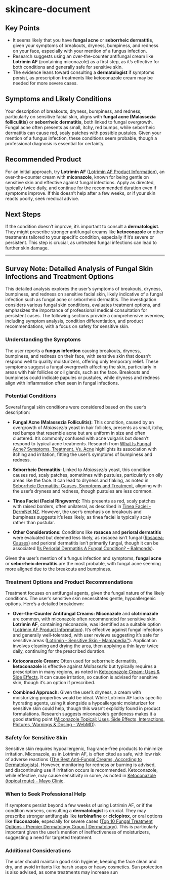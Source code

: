 # skincare-document

## Key Points
- It seems likely that you have **fungal acne** or **seborrheic dermatitis**, given your symptoms of breakouts, dryness, bumpiness, and redness on your face, especially with your mention of a fungus infection.
- Research suggests using an over-the-counter antifungal cream like **Lotrimin AF** (containing miconazole) as a first step, as it’s effective for both conditions and generally safe for sensitive skin.
- The evidence leans toward consulting a **dermatologist** if symptoms persist, as prescription treatments like ketoconazole cream may be needed for more severe cases.

## Symptoms and Likely Conditions
Your description of breakouts, dryness, bumpiness, and redness, particularly on sensitive facial skin, aligns with **fungal acne (Malassezia folliculitis)** or **seborrheic dermatitis**, both linked to fungal overgrowth. Fungal acne often presents as small, itchy, red bumps, while seborrheic dermatitis can cause red, scaly patches with possible pustules. Given your mention of a fungus infection, these conditions seem probable, though a professional diagnosis is essential for certainty.

## Recommended Product
For an initial approach, try **Lotrimin AF** ([Lotrimin AF Product Information](https://www.lotrimin.com/products/lotrimin-af-athletes-foot-cream)), an over-the-counter cream with **miconazole**, known for being gentle on sensitive skin and effective against fungal infections. Apply as directed, typically twice daily, and continue for the recommended duration even if symptoms improve. If this doesn’t help after a few weeks, or if your skin reacts poorly, seek medical advice.

## Next Steps
If the condition doesn’t improve, it’s important to consult a **dermatologist**. They might prescribe stronger antifungal creams like **ketoconazole** or other treatments tailored to your specific condition, especially if it’s severe or persistent. This step is crucial, as untreated fungal infections can lead to further skin damage.

---

## Survey Note: Detailed Analysis of Fungal Skin Infections and Treatment Options

This detailed analysis explores the user’s symptoms of breakouts, dryness, bumpiness, and redness on sensitive facial skin, likely indicative of a fungal infection such as fungal acne or seborrheic dermatitis. The investigation considers various fungal skin conditions, evaluates treatment options, and emphasizes the importance of professional medical consultation for persistent cases. The following sections provide a comprehensive overview, including symptom analysis, condition differentiation, and product recommendations, with a focus on safety for sensitive skin.

### Understanding the Symptoms
The user reports a **fungus infection** causing breakouts, dryness, bumpiness, and redness on their face, with sensitive skin that doesn’t respond well to quality moisturizers, offering only temporary relief. These symptoms suggest a fungal overgrowth affecting the skin, particularly in areas with hair follicles or oil glands, such as the face. Breakouts and bumpiness could indicate papules or pustules, while dryness and redness align with inflammation often seen in fungal infections.

### Potential Conditions
Several fungal skin conditions were considered based on the user’s description:

- **Fungal Acne (Malassezia Folliculitis):** This condition, caused by an overgrowth of *Malassezia* yeast in hair follicles, presents as small, itchy, red bumps that resemble acne but are uniform in size and often clustered. It’s commonly confused with acne vulgaris but doesn’t respond to typical acne treatments. Research from [What Is Fungal Acne? Symptoms, Treatment, Vs. Acne](https://www.healthline.com/health/all-about-fungal-acne) highlights its association with itching and irritation, fitting the user’s symptoms of bumpiness and redness.

- **Seborrheic Dermatitis:** Linked to *Malassezia* yeast, this condition causes red, scaly patches, sometimes with pustules, particularly on oily areas like the face. It can lead to dryness and flaking, as noted in [Seborrheic Dermatitis: Causes, Symptoms and Treatment](https://nationaleczema.org/eczema/types-of-eczema/seborrheic-dermatitis/), aligning with the user’s dryness and redness, though pustules are less common.

- **Tinea Faciei (Facial Ringworm):** This presents as red, scaly patches with raised borders, often unilateral, as described in [Tinea Faciei - DermNet NZ](https://dermnetnz.org/topics/tinea-faciei). However, the user’s emphasis on breakouts and bumpiness suggests it’s less likely, as tinea faciei is typically scaly rather than pustular.

- **Other Considerations:** Conditions like **rosacea** and **perioral dermatitis** were evaluated but deemed less likely, as rosacea isn’t fungal ([Rosacea: Causes](https://www.aad.org/public/diseases/rosacea/what-is/causes)) and perioral dermatitis isn’t primarily fungal, though it can be associated ([Is Periorial Dermatitis A Fungal Condition? – Balmonds](https://balmonds.co.uk/blogs/the-beauty-hub/is-periorial-dermatitis-a-fungal-condition)).

Given the user’s mention of a fungus infection and symptoms, **fungal acne** or **seborrheic dermatitis** are the most probable, with fungal acne seeming more aligned due to the breakouts and bumpiness.

### Treatment Options and Product Recommendations
Treatment focuses on antifungal agents, given the fungal nature of the likely conditions. The user’s sensitive skin necessitates gentle, hypoallergenic options. Here’s a detailed breakdown:

- **Over-the-Counter Antifungal Creams:** **Miconazole** and **clotrimazole** are common, with miconazole often recommended for sensitive skin. **Lotrimin AF**, containing miconazole, was identified as a suitable option ([Lotrimin AF Product Information](https://www.lotrimin.com/products/lotrimin-af-athletes-foot-cream)). It’s effective against fungal infections and generally well-tolerated, with user reviews suggesting it’s safe for sensitive areas ([Lotrimin - Sensitive Skin - Mamapedia™](https://www.mamapedia.com/n/sensitive-skin/lotrimin)). Application involves cleaning and drying the area, then applying a thin layer twice daily, continuing for the prescribed duration.

- **Ketoconazole Cream:** Often used for seborrheic dermatitis, **ketoconazole** is effective against *Malassezia* but typically requires a prescription in many regions, as noted in [Ketoconazole Cream: Uses & Side Effects](https://my.clevelandclinic.org/health/drugs/18899-ketoconazole-cream). It can cause irritation, so caution is advised for sensitive skin, though it’s an option if prescribed.

- **Combined Approach:** Given the user’s dryness, a cream with moisturizing properties would be ideal. While Lotrimin AF lacks specific hydrating agents, using it alongside a hypoallergenic moisturizer for sensitive skin could help, though this wasn’t explicitly found in product formulations. Research suggests miconazole’s gentleness makes it a good starting point ([Miconazole Topical: Uses, Side Effects, Interactions, Pictures, Warnings & Dosing - WebMD](https://www.webmd.com/drugs/2/drug-61279/antifungal-miconazole-topical/details)).

### Safety for Sensitive Skin
Sensitive skin requires hypoallergenic, fragrance-free products to minimize irritation. Miconazole, as in Lotrimin AF, is often cited as safe, with low risk of adverse reactions ([The Best Anti-Fungal Creams, According to Dermatologists](https://www.menshealth.com/grooming/g61985483/best-anti-fungal-creams/)). However, monitoring for redness or burning is advised, and discontinuing use if irritation occurs is recommended. Ketoconazole, while effective, may cause sensitivity in some, as noted in [Ketoconazole (topical route) - Mayo Clinic](https://www.mayoclinic.org/drugs-supplements/ketoconazole-topical-route/description/drg-20067739).

### When to Seek Professional Help
If symptoms persist beyond a few weeks of using Lotrimin AF, or if the condition worsens, consulting a **dermatologist** is crucial. They may prescribe stronger antifungals like **terbinafine** or **ciclopirox**, or oral options like **fluconazole**, especially for severe cases ([Top 10 Fungal Treatment Options - Premier Dermatology Group | Dermatology](https://www.premierdermatologypartners.com/top-10-fungal-treatment-options/)). This is particularly important given the user’s mention of ineffectiveness of moisturizers, suggesting a need for targeted treatment.

### Additional Considerations
The user should maintain good skin hygiene, keeping the face clean and dry, and avoid irritants like harsh soaps or heavy cosmetics. Sun protection is also advised, as some treatments may increase sun

